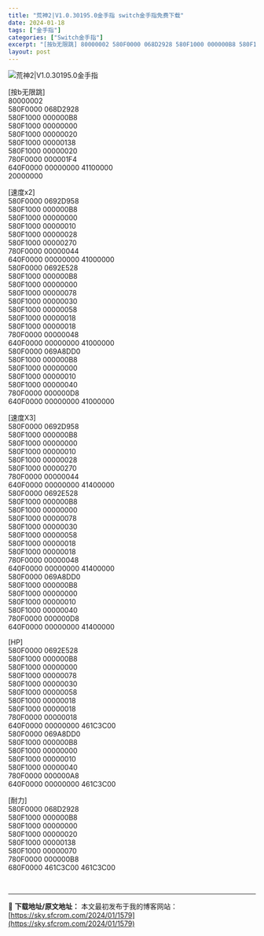 ```yaml
---
title: "荒神2|V1.0.30195.0金手指 switch金手指免费下载"
date: 2024-01-18
tags: ["金手指"]
categories: ["Switch金手指"]
excerpt: "[按b无限跳] 80000002 580F0000 068D2928 580F1000 000000B8 580F1000 00000000 580F1000 00000020 580F1000 00000138 580F1000 00000020 780F0000 000001F4 640F000&hellip;"
layout: post
---
```


 <p><img src="https://sky.sfcrom.com/wp-content/uploads/2024/01/20240118_65a88c243cbeb.jpg" alt="荒神2|V1.0.30195.0金手指" /></p> <p>[按b无限跳]<br /> 80000002<br /> 580F0000 068D2928<br /> 580F1000 000000B8<br /> 580F1000 00000000<br /> 580F1000 00000020<br /> 580F1000 00000138<br /> 580F1000 00000020<br /> 780F0000 000001F4<br /> 640F0000 00000000 41100000<br /> 20000000</p> <p>[速度x2]<br /> 580F0000 0692D958<br /> 580F1000 000000B8<br /> 580F1000 00000000<br /> 580F1000 00000010<br /> 580F1000 00000028<br /> 580F1000 00000270<br /> 780F0000 00000044<br /> 640F0000 00000000 41000000<br /> 580F0000 0692E528<br /> 580F1000 000000B8<br /> 580F1000 00000000<br /> 580F1000 00000078<br /> 580F1000 00000030<br /> 580F1000 00000058<br /> 580F1000 00000018<br /> 580F1000 00000018<br /> 780F0000 00000048<br /> 640F0000 00000000 41000000<br /> 580F0000 069A8DD0<br /> 580F1000 000000B8<br /> 580F1000 00000000<br /> 580F1000 00000010<br /> 580F1000 00000040<br /> 780F0000 000000D8<br /> 640F0000 00000000 41000000</p> <p>[速度X3]<br /> 580F0000 0692D958<br /> 580F1000 000000B8<br /> 580F1000 00000000<br /> 580F1000 00000010<br /> 580F1000 00000028<br /> 580F1000 00000270<br /> 780F0000 00000044<br /> 640F0000 00000000 41400000<br /> 580F0000 0692E528<br /> 580F1000 000000B8<br /> 580F1000 00000000<br /> 580F1000 00000078<br /> 580F1000 00000030<br /> 580F1000 00000058<br /> 580F1000 00000018<br /> 580F1000 00000018<br /> 780F0000 00000048<br /> 640F0000 00000000 41400000<br /> 580F0000 069A8DD0<br /> 580F1000 000000B8<br /> 580F1000 00000000<br /> 580F1000 00000010<br /> 580F1000 00000040<br /> 780F0000 000000D8<br /> 640F0000 00000000 41400000</p> <p>[HP]<br /> 580F0000 0692E528<br /> 580F1000 000000B8<br /> 580F1000 00000000<br /> 580F1000 00000078<br /> 580F1000 00000030<br /> 580F1000 00000058<br /> 580F1000 00000018<br /> 580F1000 00000018<br /> 780F0000 00000018<br /> 640F0000 00000000 461C3C00<br /> 580F0000 069A8DD0<br /> 580F1000 000000B8<br /> 580F1000 00000000<br /> 580F1000 00000010<br /> 580F1000 00000040<br /> 780F0000 000000A8<br /> 640F0000 00000000 461C3C00</p> <p>[耐力]<br /> 580F0000 068D2928<br /> 580F1000 000000B8<br /> 580F1000 00000000<br /> 580F1000 00000020<br /> 580F1000 00000138<br /> 580F1000 00000070<br /> 780F0000 000000B8<br /> 680F0000 461C3C00 461C3C00</p> <p>&nbsp;</p> 

---
📖 **下载地址/原文地址：** 本文最初发布于我的博客网站：[https://sky.sfcrom.com/2024/01/1579](https://sky.sfcrom.com/2024/01/1579)
